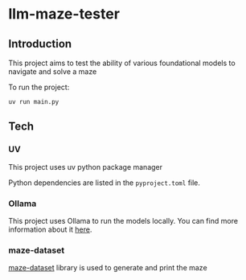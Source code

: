 # llm-maze-tester

## Introduction

This project aims to test the ability of various foundational models to navigate and solve a maze

To run the project:

`uv run main.py`

## Tech

### UV

This project uses uv python package manager

Python dependencies are listed in the `pyproject.toml` file.

### Ollama

This project uses Ollama to run the models locally. You can find more information about it [here](https://ollama.com/).

### maze-dataset

[maze-dataset](https://github.com/understanding-search/maze-dataset) library is used to generate and print the maze
